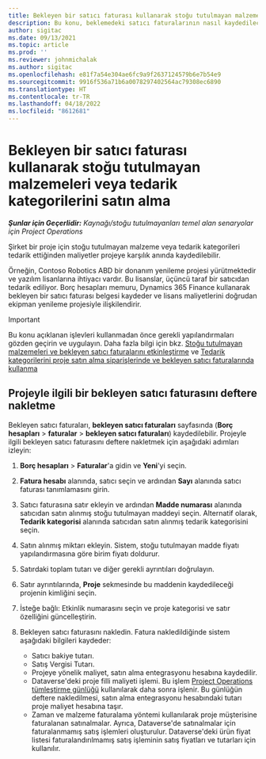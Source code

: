 ```yaml
---
title: Bekleyen bir satıcı faturası kullanarak stoğu tutulmayan malzemeleri veya tedarik kategorilerini satın alma
description: Bu konu, beklemedeki satıcı faturalarının nasıl kaydedilecek açıklanmaktadır.
author: sigitac
ms.date: 09/13/2021
ms.topic: article
ms.prod: ''
ms.reviewer: johnmichalak
ms.author: sigitac
ms.openlocfilehash: e81f7a54e304ae6fc9a9f2637124579b6e7b54e9
ms.sourcegitcommit: 9916f536a71b6a0078297402564ac79308ec6890
ms.translationtype: HT
ms.contentlocale: tr-TR
ms.lasthandoff: 04/18/2022
ms.locfileid: "8612681"
---
```

# <a name="purchase-non-stocked-materials-or-procurement-categories-using-a-pending-vendor-invoice"></a>Bekleyen bir satıcı faturası kullanarak stoğu tutulmayan malzemeleri veya tedarik kategorilerini satın alma

_**Şunlar için Geçerlidir:** Kaynağı/stoğu tutulmayanları temel alan senaryolar için Project Operations_

Şirket bir proje için stoğu tutulmayan malzeme veya tedarik kategorileri tedarik ettiğinden maliyetler projeye karşılık anında kaydedilebilir. 

Örneğin, Contoso Robotics ABD bir donanım yenileme projesi yürütmektedir ve yazılım lisanlarına ihtiyacı vardır. Bu lisanslar, üçüncü taraf bir satıcıdan tedarik ediliyor.  Borç hesapları memuru, Dynamics 365 Finance kullanarak bekleyen bir satıcı faturası belgesi kaydeder ve lisans maliyetlerini doğrudan ekipman yenileme projesiyle ilişkilendirir. 

> [!IMPORTANT]
> Bu konu açıklanan işlevleri kullanmadan önce gerekli yapılandırmaları gözden geçirin ve uygulayın. Daha fazla bilgi için bkz. [Stoğu tutulmayan malzemeleri ve bekleyen satıcı faturalarını etkinleştirme](configure-materials-nonstocked.md) ve [Tedarik kategorilerini proje satın alma siparişlerinde ve bekleyen satıcı faturalarında kullanma](configure-procurement-categories.md)

## <a name="post-a-project-related-pending-vendor-invoice"></a>Projeyle ilgili bir bekleyen satıcı faturasını deftere nakletme 

Bekleyen satıcı faturaları, **bekleyen satıcı faturaları** sayfasında (**Borç hesapları** > **faturalar** > **bekleyen satıcı faturaları**) kaydedilebilir. Projeyle ilgili bekleyen satıcı faturasını deftere nakletmek için aşağıdaki adımları izleyin:

1. **Borç hesapları** > **Faturalar**'a gidin ve **Yeni**'yi seçin. 
1. **Fatura hesabı** alanında, satıcı seçin ve ardından **Sayı** alanında satıcı faturası tanımlamasını girin.
1. Satıcı faturasına satır ekleyin ve ardından **Madde numarası** alanında satıcıdan satın alınmış stoğu tutulmayan maddeyi seçin. Alternatif olarak, **Tedarik kategorisi** alanında satıcıdan satın alınmış tedarik kategorisini seçin.   
1. Satın alınmış miktarı ekleyin. Sistem, stoğu tutulmayan madde fiyatı yapılandırmasına göre birim fiyatı doldurur. 
1. Satırdaki toplam tutarı ve diğer gerekli ayrıntıları doğrulayın.
1. Satır ayrıntılarında, **Proje** sekmesinde bu maddenin kaydedileceği projenin kimliğini seçin.
1. İsteğe bağlı: Etkinlik numarasını seçin ve proje kategorisi ve satır özelliğini güncelleştirin.
1. Bekleyen satıcı faturasını nakledin. Fatura nakledildiğinde sistem aşağıdaki bilgileri kaydeder:
    
    - Satıcı bakiye tutarı.
    - Satış Vergisi Tutarı.
    - Projeye yönelik maliyet, satın alma entegrasyonu hesabına kaydedilir.
    - Dataverse'deki proje filli maliyeti işlemi.  Bu işlem [Project Operations tümleştirme günlüğü](../project-accounting/project-operations-integration-journal.md) kullanılarak daha sonra işlenir. Bu günlüğün deftere nakledilmesi, satın alma entegrasyonu hesabındaki tutarı proje maliyet hesabına taşır. 
    - Zaman ve malzeme faturalama yöntemi kullanılarak proje müşterisine faturalanan satınalmalar. Ayrıca, Dataverse'de satınalmalar için faturalanmamış satış işlemleri oluşturulur. Dataverse'deki ürün fiyat listesi faturalandırılmamış satış işleminin satış fiyatları ve tutarları için kullanılır.
